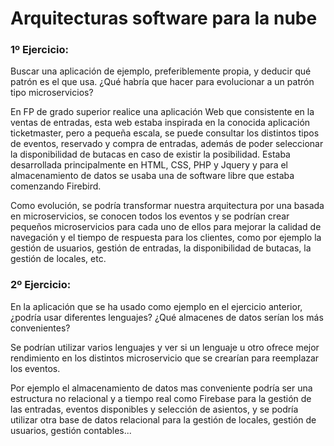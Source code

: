 # Arquitecturas software para la nube

### 1º Ejercicio:

Buscar una aplicación de ejemplo, preferiblemente propia, y deducir qué patrón es el que usa. ¿Qué habría que hacer para evolucionar a un patrón tipo microservicios?

En FP de grado superior realice una aplicación Web que consistente en la ventas de entradas, esta web estaba inspirada en la conocida aplicación ticketmaster, pero a pequeña escala, se puede consultar los distintos tipos de eventos, reservado y compra de entradas, además de poder seleccionar la disponibilidad de butacas en caso de existir la posibilidad. Estaba desarrollada principalmente en HTML, CSS, PHP y Jquery y para el almacenamiento de datos se usaba una de software libre que estaba comenzando Firebird.

Como evolución, se podría transformar nuestra arquitectura por una basada en microservicios, se conocen todos los eventos y se podrían crear pequeños microservicios para cada uno de ellos para mejorar la calidad de navegación y el tiempo de respuesta para los clientes, como por ejemplo la gestión de usuarios, gestión de entradas, la disponibilidad de butacas, la gestión de locales, etc.

### 2º Ejercicio:

En la aplicación que se ha usado como ejemplo en el ejercicio anterior, ¿podría usar diferentes lenguajes? ¿Qué almacenes de datos serían los más convenientes?

Se podrían utilizar varios lenguajes y ver si un lenguaje u otro ofrece mejor rendimiento en los distintos microservicio que se crearían para reemplazar los eventos.

Por ejemplo el almacenamiento de datos mas conveniente podría ser una estructura no relacional y a tiempo real como Firebase para la gestión de las entradas, eventos disponibles y selección de asientos, y se podría utilizar otra base de datos relacional para la gestión de locales, gestión de usuarios, gestión contables... 